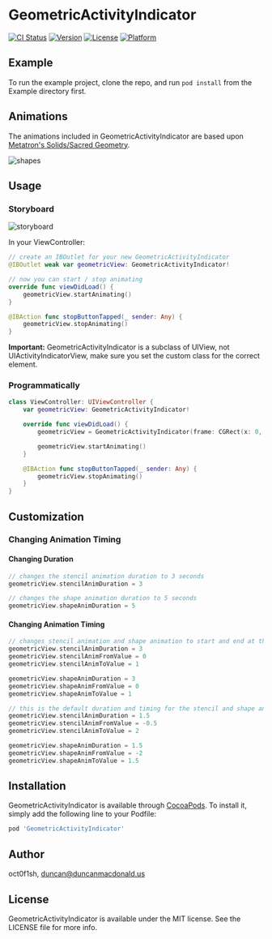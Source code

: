 # GeometricActivityIndicator

[![CI Status](https://img.shields.io/travis/oct0f1sh/GeometricActivityIndicator.svg?style=flat)](https://travis-ci.org/oct0f1sh/GeometricActivityIndicator)
[![Version](https://img.shields.io/cocoapods/v/GeometricActivityIndicator.svg?style=flat)](https://cocoapods.org/pods/GeometricActivityIndicator)
[![License](https://img.shields.io/cocoapods/l/GeometricActivityIndicator.svg?style=flat)](https://cocoapods.org/pods/GeometricActivityIndicator)
[![Platform](https://img.shields.io/cocoapods/p/GeometricActivityIndicator.svg?style=flat)](https://cocoapods.org/pods/GeometricActivityIndicator)

## Example

To run the example project, clone the repo, and run `pod install` from the Example directory first.

## Animations

The animations included in GeometricActivityIndicator are based upon [Metatron's Solids/Sacred Geometry](http://3rddimension.online.fr/metatron_cube.htm).

![shapes](https://media.giphy.com/media/xiNGSBSQ3CWceNyOVW/giphy.gif)

## Usage

### Storyboard

![storyboard](https://media.giphy.com/media/7zlZ9tOBupkRFfHBcY/giphy.gif)

In your ViewController:
```swift
// create an IBOutlet for your new GeometricActivityIndicator
@IBOutlet weak var geometricView: GeometricActivityIndicator!

// now you can start / stop animating
override func viewDidLoad() {
    geometricView.startAnimating()
}

@IBAction func stopButtonTapped(_ sender: Any) {
    geometricView.stopAnimating()
}
```

__Important:__ GeometricActivityIndicator is a subclass of UIView, not UIActivityIndicatorView, make sure you set the custom class for the correct element. 

### Programmatically

```swift
class ViewController: UIViewController {
    var geometricView: GeometricActivityIndicator!

    override func viewDidLoad() {
        geometricView = GeometricActivityIndicator(frame: CGRect(x: 0, y: 0, width: 250, height: 250))

        geometricView.startAnimating()
    }

    @IBAction func stopButtonTapped(_ sender: Any) {
        geometricView.stopAnimating()
    }
}
```

## Customization

### Changing Animation Timing

#### Changing Duration
```swift
// changes the stencil animation duration to 3 seconds
geometricView.stencilAnimDuration = 3
```

```swift
// changes the shape animation duration to 5 seconds
geometricView.shapeAnimDuration = 5
```

#### Changing Animation Timing
```swift
// changes stencil animation and shape animation to start and end at the same time
geometricView.stencilAnimDuration = 3
geometricView.stencilAnimFromValue = 0
geometricView.stencilAnimToValue = 1

geometricView.shapeAnimDuration = 3
geometricView.shapeAnimFromValue = 0
geometricView.shapeAnimToValue = 1
```

```swift
// this is the default duration and timing for the stencil and shape animations
geometricView.stencilAnimDuration = 1.5
geometricView.stencilAnimFromValue = -0.5
geometricView.stencilAnimToValue = 2

geometricView.shapeAnimDuration = 1.5
geometricView.shapeAnimFromValue = -2
geometricView.shapeAnimToValue = 1.5
```

## Installation

GeometricActivityIndicator is available through [CocoaPods](https://cocoapods.org). To install
it, simply add the following line to your Podfile:

```ruby
pod 'GeometricActivityIndicator'
```

## Author

oct0f1sh, duncan@duncanmacdonald.us

## License

GeometricActivityIndicator is available under the MIT license. See the LICENSE file for more info.
